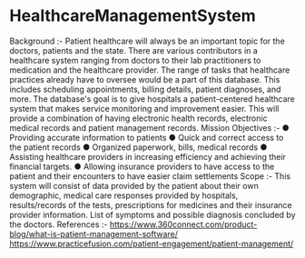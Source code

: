# HealthcareManagementSystem

Background :-
Patient healthcare will always be an important topic for the doctors, patients and the state. There are various contributors in a healthcare system ranging from doctors to their lab practitioners to medication and the healthcare provider. The range of tasks that healthcare practices already have to oversee would be a part of this database. This includes scheduling appointments, billing details, patient diagnoses, and more. The database's goal is to give hospitals a patient-centered healthcare system that makes service monitoring and improvement easier. This will provide a combination of having electronic health records, electronic medical records and patient management records.
Mission Objectives :-
● Providing accurate information to patients
● Quick and correct access to the patient records
● Organized paperwork, bills, medical records
● Assisting healthcare providers in increasing efficiency and achieving their financial targets.
● Allowing insurance providers to have access to the patient and their encounters to have easier claim settlements
Scope :-
This system will consist of data provided by the patient about their own demographic, medical care responses provided by hospitals, results/records of the tests, prescriptions for medicines and their insurance provider information. List of symptoms and possible diagnosis concluded by the doctors.
References :-
https://www.360connect.com/product-blog/what-is-patient-management-software/ https://www.practicefusion.com/patient-engagement/patient-management/
